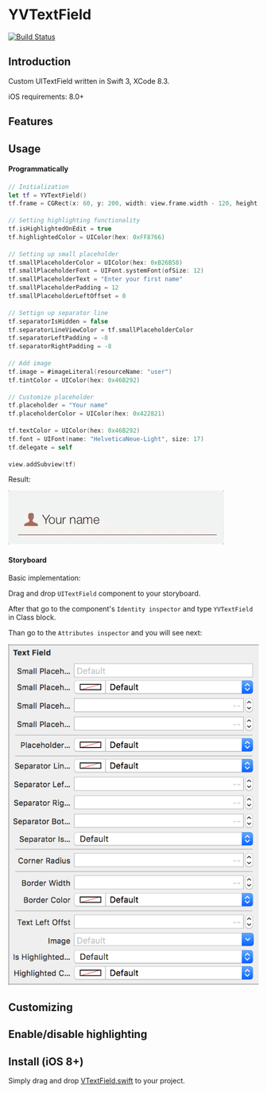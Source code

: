 # YVTextField

[![Build Status](https://travis-ci.org/Shadberrow/YVTextField.svg?branch=master)](https://travis-ci.org/Shadberrow/YVTextField)

## Introduction

Custom UITextField written in Swift 3, XCode 8.3.

iOS requirements: 8.0+

## Features


## Usage

#### Programmatically

```swift
// Initialization
let tf = YVTextField()
tf.frame = CGRect(x: 60, y: 200, width: view.frame.width - 120, height: 40)

// Setting highlighting functionality
tf.isHighlightedOnEdit = true
tf.highlightedColor = UIColor(hex: 0xFF8766)

// Setting up small placeholder
tf.smallPlaceholderColor = UIColor(hex: 0xB26B58)
tf.smallPlaceholderFont = UIFont.systemFont(ofSize: 12)
tf.smallPlaceholderText = "Enter your first name"
tf.smallPlaceholderPadding = 12
tf.smallPlaceholderLeftOffset = 0

// Settign up separator line
tf.separatorIsHidden = false
tf.separatorLineViewColor = tf.smallPlaceholderColor
tf.separatorLeftPadding = -8
tf.separatorRightPadding = -8

// Add image
tf.image = #imageLiteral(resourceName: "user")
tf.tintColor = UIColor(hex: 0x46B292)

// Customize placeholder
tf.placeholder = "Your name"
tf.placeholderColor = UIColor(hex: 0x422821)

tf.textColor = UIColor(hex: 0x46B292)
tf.font = UIFont(name: "HelveticaNeue-Light", size: 17)
tf.delegate = self

view.addSubview(tf)
```
Result:

![](https://github.com/Shadberrow/YVTextField/blob/master/YVTextField/Resources/gif1.gif)

#### Storyboard

Basic implementation:

Drag and drop `UITextField` component to your storyboard.

After that go to the component's `Identity inspector` and type `YVTextField` in Class block.

Than go to the `Attributes inspector` and you will see next:

![](https://github.com/Shadberrow/YVTextField/blob/master/YVTextField/Resources/Storyboard%20properties.png)

## Customizing

## Enable/disable highlighting

## Install (iOS 8+)

Simply drag and drop [VTextField.swift](https://github.com/Shadberrow/YVTextField/blob/master/YVTextField/YVTextField.swift) to your project.

